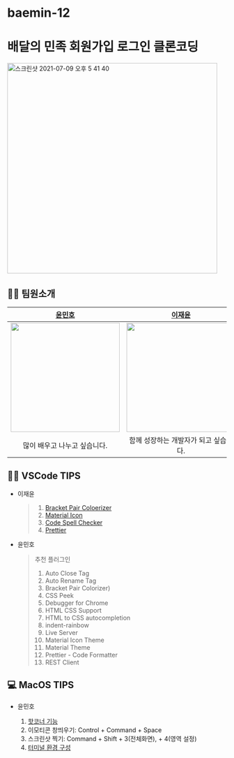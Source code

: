 # baemin-12

# 배달의 민족 회원가입 로그인 클론코딩

[<img width="482" alt="스크린샷 2021-07-09 오후 5 41 40" src="https://user-images.githubusercontent.com/50898502/125050476-f0a98300-e0dc-11eb-8ed6-2b8b9cf5b709.png">
](https://baemin-12.herokuapp.com)

## 🧑‍💻 팀원소개

|                              [윤민호](https://github.com/cothis)                               |                       [이재윤](https://github.com/ag502)                        |
| :--------------------------------------------------------------------------------------------: | :-----------------------------------------------------------------------------: |
| <img src="https://ca.slack-edge.com/T01B3TZ421W-U026V1NSN14-d46d6b599ab7-512" width="250px" /> | <img src="https://avatars.githubusercontent.com/u/35404137?v=4" width="250px"/> |
|                                  많이 배우고 나누고 싶습니다.                                  |                      함께 성장하는 개발자가 되고 싶습니다.                      |

## 🧑‍💻 VSCode TIPS

- 이재윤

  > 1.  [Bracket Pair Coloerizer](https://marketplace.visualstudio.com/items?itemName=CoenraadS.>bracket-pair-colorizer)
  > 2.  [Material Icon](https://marketplace.visualstudio.com/items?itemName=PKief.material-icon-theme)
  > 3.  [Code Spell Checker](https://marketplace.visualstudio.com/items?itemName=streetsidesoftware.code-spell-checker)
  > 4.  [Prettier](https://marketplace.visualstudio.com/items?itemName=esbenp.prettier-vscode)

- 윤민호

  > 추천 플러그인
  >
  > 1. Auto Close Tag
  > 2. Auto Rename Tag
  > 3. Bracket Pair Colorizer)
  > 4. CSS Peek
  > 5. Debugger for Chrome
  > 6. HTML CSS Support
  > 7. HTML to CSS autocompletion
  > 8. indent-rainbow
  > 9. Live Server
  > 10. Material Icon Theme
  > 11. Material Theme
  > 12. Prettier - Code Formatter
  > 13. REST Client

## 💻 MacOS TIPS

- 윤민호

  1. [핫코너 기능](https://m.post.naver.com/viewer/postView.nhn?volumeNo=6368970&memberNo=1834)
  2. 이모티콘 창띄우기: Control + Command + Space
  3. 스크린샷 찍기: Command + Shift + 3(전체화면), + 4(영역 설정)
  4. [터미널 환경 구성](https://velog.io/@tami/%EA%B0%9C%EB%B0%9C-%EC%9E%85%EB%AC%B8%EC%9E%90%EB%A5%BC-%EC%9C%84%ED%95%9C-%EB%A7%A5-Mac-iTerm2%EC%99%80-Oh-my-zsh-%EC%84%A4%EC%B9%98)
